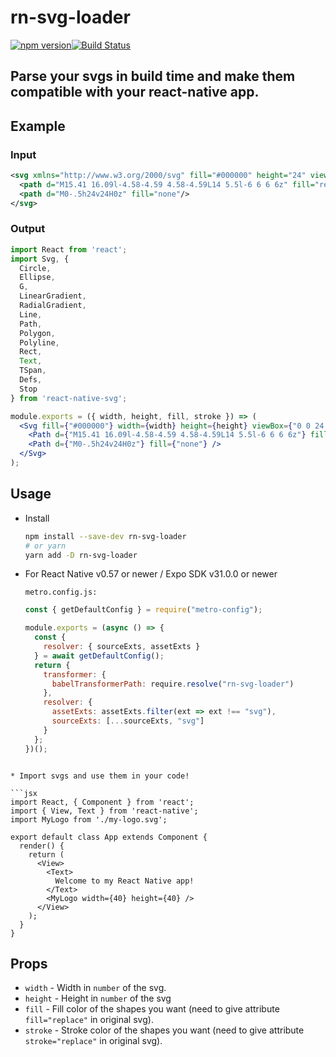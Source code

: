 # rn-svg-loader
[![npm version](https://badge.fury.io/js/rn-svg-loader.svg)](https://badge.fury.io/js/rn-svg-loader)[![Build Status](https://travis-ci.org/unimonkiez/rn-svg-loader.svg?branch=master)](https://travis-ci.org/unimonkiez/rn-svg-loader)

## Parse your svgs in build time and make them compatible with your react-native app.

## Example
### Input
```svg
<svg xmlns="http://www.w3.org/2000/svg" fill="#000000" height="24" viewBox="0 0 24 24" width="24">
  <path d="M15.41 16.09l-4.58-4.59 4.58-4.59L14 5.5l-6 6 6 6z" fill="replace" stroke="replace"/>
  <path d="M0-.5h24v24H0z" fill="none"/>
</svg>
```
### Output
```jsx
import React from 'react';
import Svg, {
  Circle,
  Ellipse,
  G,
  LinearGradient,
  RadialGradient,
  Line,
  Path,
  Polygon,
  Polyline,
  Rect,
  Text,
  TSpan,
  Defs,
  Stop
} from 'react-native-svg';

module.exports = ({ width, height, fill, stroke }) => (
  <Svg fill={"#000000"} width={width} height={height} viewBox={"0 0 24 24"}>
    <Path d={"M15.41 16.09l-4.58-4.59 4.58-4.59L14 5.5l-6 6 6 6z"} fill={fill} stroke={stroke} />
    <Path d={"M0-.5h24v24H0z"} fill={"none"} />
  </Svg>
);
```

## Usage
* Install
  ```bash
  npm install --save-dev rn-svg-loader
  # or yarn
  yarn add -D rn-svg-loader
  ```
  
* For React Native v0.57 or newer / Expo SDK v31.0.0 or newer

  `metro.config.js:`
  
  ```js
  const { getDefaultConfig } = require("metro-config");

  module.exports = (async () => {
    const {
      resolver: { sourceExts, assetExts }
    } = await getDefaultConfig();
    return {
      transformer: {
        babelTransformerPath: require.resolve("rn-svg-loader")
      },
      resolver: {
        assetExts: assetExts.filter(ext => ext !== "svg"),
        sourceExts: [...sourceExts, "svg"]
      }
    };
  })();
```

* Import svgs and use them in your code!

```jsx
import React, { Component } from 'react';
import { View, Text } from 'react-native';
import MyLogo from './my-logo.svg';

export default class App extends Component {
  render() {
    return (
      <View>
        <Text>
          Welcome to my React Native app!
        </Text>
        <MyLogo width={40} height={40} />
      </View>
    );
  }
}
```

## Props 
* `width` - Width in `number` of the svg.
* `height` - Height in `number` of the svg
* `fill` - Fill color of the shapes you want (need to give attribute `fill="replace"` in original svg).
* `stroke` - Stroke color of the shapes you want (need to give attribute `stroke="replace"` in original svg).
